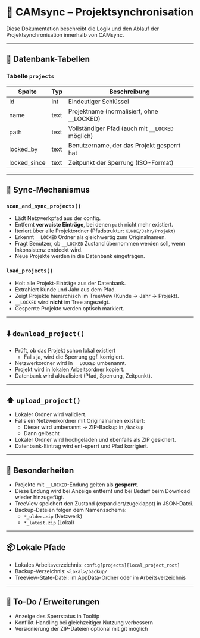 # 📂 CAMsync – Projektsynchronisation

Diese Dokumentation beschreibt die Logik und den Ablauf der Projektsynchronisation innerhalb von CAMsync.

---

## 🔧 Datenbank-Tabellen

### Tabelle `projects`
| Spalte        | Typ    | Beschreibung                                      |
|---------------|--------|---------------------------------------------------|
| id            | int    | Eindeutiger Schlüssel                             |
| name          | text   | Projektname (normalisiert, ohne __LOCKED)         |
| path          | text   | Vollständiger Pfad (auch mit `__LOCKED` möglich)  |
| locked_by     | text   | Benutzername, der das Projekt gesperrt hat        |
| locked_since  | text   | Zeitpunkt der Sperrung (ISO-Format)               |

---

## 🔁 Sync-Mechanismus

### `scan_and_sync_projects()`
- Lädt Netzwerkpfad aus der config.
- Entfernt **verwaiste Einträge**, bei denen `path` nicht mehr existiert.
- Iteriert über alle Projektordner (Pfadstruktur: `KUNDE/Jahr/Projekt`)
- Erkennt `__LOCKED` Ordner als gleichwertig zum Originalnamen.
- Fragt Benutzer, ob `__LOCKED` Zustand übernommen werden soll, wenn Inkonsistenz entdeckt wird.
- Neue Projekte werden in die Datenbank eingetragen.

### `load_projects()`
- Holt alle Projekt-Einträge aus der Datenbank.
- Extrahiert Kunde und Jahr aus dem Pfad.
- Zeigt Projekte hierarchisch im TreeView (Kunde → Jahr → Projekt).
- `__LOCKED` wird **nicht** im Tree angezeigt.
- Gesperrte Projekte werden optisch markiert.

---

## ⬇️ `download_project()`

- Prüft, ob das Projekt schon lokal existiert
  - Falls ja, wird die Sperrung ggf. korrigiert.
- Netzwerkordner wird in `__LOCKED` umbenannt.
- Projekt wird in lokalen Arbeitsordner kopiert.
- Datenbank wird aktualisiert (Pfad, Sperrung, Zeitpunkt).

---

## ⬆️ `upload_project()`

- Lokaler Ordner wird validiert.
- Falls ein Netzwerkordner mit Originalnamen existiert:
  - Dieser wird umbenannt → ZIP-Backup in `/backup`
  - Dann gelöscht
- Lokaler Ordner wird hochgeladen und ebenfalls als ZIP gesichert.
- Datenbank-Eintrag wird ent-sperrt und Pfad korrigiert.

---

## 🔄 Besonderheiten

- Projekte mit `__LOCKED`-Endung gelten als **gesperrt**.
- Diese Endung wird bei Anzeige entfernt und bei Bedarf beim Download wieder hinzugefügt.
- TreeView speichert den Zustand (expandiert/zugeklappt) in JSON-Datei.
- Backup-Dateien folgen dem Namensschema:
  - `*_older.zip` (Netzwerk)
  - `*_latest.zip` (Lokal)

---

## 📦 Lokale Pfade

- Lokales Arbeitsverzeichnis: `config[projects][local_project_root]`
- Backup-Verzeichnis: `<lokal>/backup/`
- Treeview-State-Datei: im AppData-Ordner oder im Arbeitsverzeichnis

---

## 🧩 To-Do / Erweiterungen

- Anzeige des Sperrstatus in Tooltip
- Konflikt-Handling bei gleichzeitiger Nutzung verbessern
- Versionierung der ZIP-Dateien optional mit git möglich